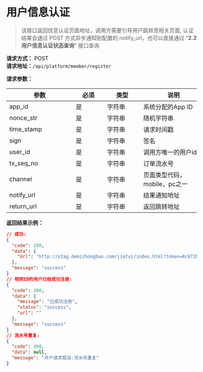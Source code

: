 # 用户信息认证


> 该接口返回信息认证页面地址，调用方需要引导用户跳转至相关页面, 认证结果会通过 POST 方式异步通知到配置的 notify_url，也可以直接通过 “**2.2 用户信息认证状态查询**” 接口查询

**请求方式：** POST <br>
**请求地址：**`/api/platform/member/register`<br>

<!-- **请求参数：**
``` json
{
  "app_id": "1234567890",
  "nonce_str": "WS4CUJC3FXQEHDNA",
  "time_stamp": "1563160034",
  "sign": "b8923de02a03d4391061f084038dc09aec550d25",
  "user_id": "211403198307188237",
  "tx_seq_no": "211403198307188238",
  "channel": "mobile",
  "notify_url": "http://xxxx",
  "return_url": "http://xxxx"
}
``` -->


**请求参数：**

| 参数 <div style="width: 120pt"></div> | 必须 <div style="width: 50pt"></div> | 类型 <div style="width: 60pt"></div> | 说明 <div style="width: 120pt"></div> |
| --- | --- | --- | --- |
| app_id | 是 | 字符串 | 系统分配的App ID |
| nonce_str | 是 | 字符串 | 随机字符串 |
| time_stamp | 是 | 字符串 | 请求时间戳 |
| sign | 是 | 字符串 | 签名 |
| user_id | 是 | 字符串 | 调用方唯一的用户id |
| tx_seq_no | 是 | 字符串 | 订单流水号 |
| channel | 是 | 字符串 | 页面类型代码，mobile，pc之一 |
| notify_url | 是 | 字符串 | 结果通知地址 |
| return_url | 是 | 字符串 | 返回跳转地址 |


**返回结果示例：**

``` json
// 成功:
{
  "code": 200,
  "data": {
    "Url": "http://stag.demizhongbao.com/jiatui/index.html?token=8c672bc9302e44e0a6914d10ea091407"
  },
  "message": "success"
}
// 相同ID的用户已经成功注册:
{
  "code": 200,
  "data": {
    "message": "已成功注册",
    "status": "success",
    "url": ""
  },
  "message": "success"
}
// 流水号重复:
{
  "code": 400,
  "data": null,
  "message": "开户请求错误:流水号重复"
}
```



